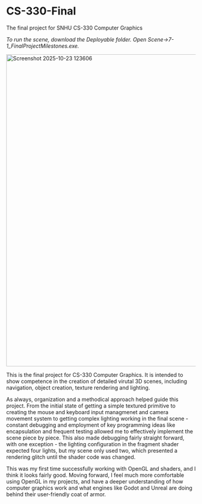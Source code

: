 # CS-330-Final
The final project for SNHU CS-330 Computer Graphics

*To run the scene, download the Deployable folder. Open Scene->7-1_FinalProjectMilestones.exe.*

<img width="992" height="828" alt="Screenshot 2025-10-23 123606" src="https://github.com/user-attachments/assets/0d5dd3ea-57d7-4ca5-89d9-5ffdba2d8c21" />

This is the final project for CS-330 Computer Graphics. It is intended to show competence in the creation of detailed virutal 3D scenes, including navigation, object creation, texture rendering and lighting.

As always, organization and a methodical approach helped guide this project. From the initial state of getting a simple textured primitive to creating the mouse and keyboard input managmenet and camera movement system to getting complex lighting working in the final scene - constant debugging and employment of key programming ideas like encapsulation and frequent testing allowed me to effectively implement the scene piece by piece. This also made debugging fairly straight forward, with one exception - the lighting configuration in the fragment shader expected four lights, but my scene only used two, which presented a rendering glitch until the shader code was changed. 

This was my first time successfully working with OpenGL and shaders, and I think it looks fairly good. Moving forward, I feel much more comfortable using OpenGL in my projects, and have a deeper understanding of how computer graphics work and what engines like Godot and Unreal are doing behind their user-friendly coat of armor. 




